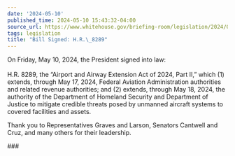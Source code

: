 ```yaml
---
date: '2024-05-10'
published_time: 2024-05-10 15:43:32-04:00
source_url: https://www.whitehouse.gov/briefing-room/legislation/2024/05/10/bill-signed-h-r-8289/
tags: legislation
title: "Bill Signed: H.R.\_8289"
---
```

 
On Friday, May 10, 2024, the President signed into law:  
   
H.R. 8289, the “Airport and Airway Extension Act of 2024, Part II,”
which (1) extends, through May 17, 2024, Federal Aviation Administration
authorities and related revenue authorities; and (2) extends, through
May 18, 2024, the authority of the Department of Homeland Security and
Department of Justice to mitigate credible threats posed by unmanned
aircraft systems to covered facilities and assets.  
  
Thank you to Representatives Graves and Larson, Senators Cantwell and
Cruz, and many others for their leadership.  

\###
